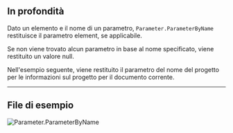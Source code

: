 ## In profondità
Dato un elemento e il nome di un parametro, `Parameter.ParameterByName` restituisce il parametro element, se applicabile.

Se non viene trovato alcun parametro in base al nome specificato, viene restituito un valore null.

Nell'esempio seguente, viene restituito il parametro del nome del progetto per le informazioni sul progetto per il documento corrente.

___
## File di esempio

![Parameter.ParameterByName](./Revit.Elements.Parameter.ParameterByName_img.jpg)
